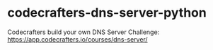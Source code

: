 # codecrafters-dns-server-python
Codecrafters build your own DNS Server Challenge: https://app.codecrafters.io/courses/dns-server/
